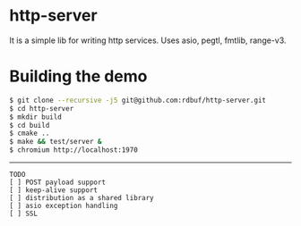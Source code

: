 # http-server
It is a simple lib for writing http services. Uses asio, pegtl, fmtlib, range-v3.

# Building the demo
```bash
$ git clone --recursive -j5 git@github.com:rdbuf/http-server.git
$ cd http-server
$ mkdir build
$ cd build
$ cmake ..
$ make && test/server &
$ chromium http://localhost:1970
```

---------------

```
TODO
[ ] POST payload support
[ ] keep-alive support
[ ] distribution as a shared library
[ ] asio exception handling
[ ] SSL
```
